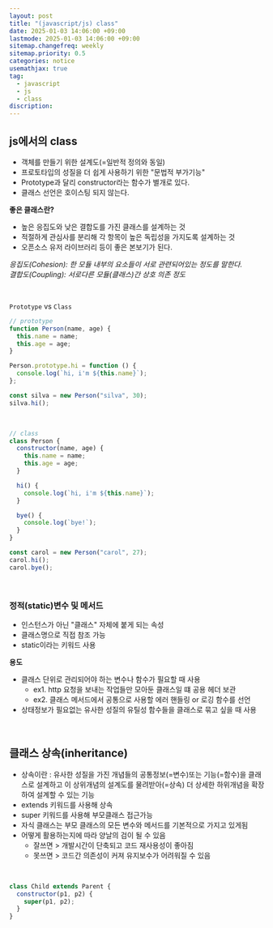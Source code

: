 ```yaml
---
layout: post
title: "(javascript/js) class"
date: 2025-01-03 14:06:00 +09:00
lastmode: 2025-01-03 14:06:00 +09:00
sitemap.changefreq: weekly
sitemap.priority: 0.5
categories: notice
usemathjax: true
tag:
  - javascript
  - js
  - class
discription:
---
```


## js에서의 class

- 객체를 만들기 위한 설계도(=일반적 정의와 동일)
- 프로토타입의 성질을 더 쉽게 사용하기 위한 "문법적 부가기능"
- Prototype과 달리 constructor라는 함수가 별개로 있다.
- 클래스 선언은 호이스팅 되지 않는다.

**좋은 클래스란?**

- 높은 응집도와 낮은 결합도를 가진 클래스를 설계하는 것
- 적절하게 관심사를 분리해 각 항목이 높은 독립성을 가지도록 설계하는 것
- 오픈소스 유저 라이브러리 등이 좋은 본보기가 된다.

_응집도(Cohesion): 한 모듈 내부의 요소들이 서로 관련되어있는 정도를 말한다._<br>
_결합도(Coupling): 서로다른 모듈(클래스)간 상호 의존 정도_

<br>

`Prototype` vs `Class`

```js
// prototype
function Person(name, age) {
  this.name = name;
  this.age = age;
}

Person.prototype.hi = function () {
  console.log(`hi, i'm ${this.name}`);
};

const silva = new Person("silva", 30);
silva.hi();
```

<br>

```js
// class
class Person {
  constructor(name, age) {
    this.name = name;
    this.age = age;
  }

  hi() {
    console.log(`hi, i'm ${this.name}`);
  }

  bye() {
    console.log(`bye!`);
  }
}

const carol = new Person("carol", 27);
carol.hi();
carol.bye();
```

<br>

### 정적(static)변수 및 메서드

- 인스턴스가 아닌 "클래스" 자체에 붙게 되는 속성
- 클래스명으로 직접 참조 가능
- static이라는 키워드 사용

**용도**

- 클래스 단위로 관리되어야 하는 변수나 함수가 필요할 때 사용
  - ex1. http 요청을 보내는 작업들만 모아둔 클래스일 떄 공용 헤더 보관
  - ex2. 클래스 메서드에서 공통으로 사용할 에러 핸들링 or 로깅 함수를 선언
- 상태정보가 필요없는 유사한 성질의 유틸성 함수들을 클래스로 묶고 싶을 때 사용

<br>

## 클래스 상속(inheritance)

- 상속이란 : 유사한 성질을 가진 개념들의 공통정보(=변수)또는 기능(=함수)을 클래스로 설계하고 이 상위개념의 설계도를 물려받아(=상속) 더 상세한 하위개념을 확장하여 설계할 수 있는 기능
- extends 키워드를 사용해 상속
- super 키워드를 사용해 부모클래스 접근가능
- 자식 클래스는 부모 클래스의 모든 변수와 메서드를 기본적으로 가지고 있게됨
- 어떻게 활용하는지에 따라 양날의 검이 될 수 있음
  - 잘쓰면 > 개발시간이 단축되고 코드 재사용성이 좋아짐
  - 못쓰면 > 코드간 의존성이 커져 유지보수가 어려워질 수 있음

<br>

```js
class Child extends Parent {
  constructor(p1, p2) {
    super(p1, p2);
  }
}
```
